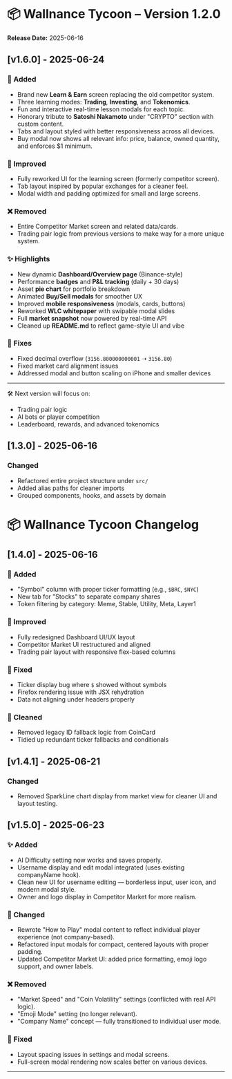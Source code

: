 # 📦 Wallnance Tycoon – Version 1.2.0

**Release Date:** 2025-06-16

## [v1.6.0] - 2025-06-24

### 🎉 Added
- Brand new **Learn & Earn** screen replacing the old competitor system.
- Three learning modes: **Trading**, **Investing**, and **Tokenomics**.
- Fun and interactive real-time lesson modals for each topic.
- Honorary tribute to **Satoshi Nakamoto** under "CRYPTO" section with custom content.
- Tabs and layout styled with better responsiveness across all devices.
- Buy modal now shows all relevant info: price, balance, owned quantity, and enforces $1 minimum.

### 🎨 Improved
- Fully reworked UI for the learning screen (formerly competitor screen).
- Tab layout inspired by popular exchanges for a cleaner feel.
- Modal width and padding optimized for small and large screens.

### ❌ Removed
- Entire Competitor Market screen and related data/cards.
- Trading pair logic from previous versions to make way for a more unique system.

### ✨ Highlights
- New dynamic **Dashboard/Overview page** (Binance-style)
- Performance **badges** and **P&L tracking** (daily + 30 days)
- Asset **pie chart** for portfolio breakdown
- Animated **Buy/Sell modals** for smoother UX
- Improved **mobile responsiveness** (modals, cards, buttons)
- Reworked **WLC whitepaper** with swipable modal slides
- Full **market snapshot** now powered by real-time API
- Cleaned up **README.md** to reflect game-style UI and vibe

### 🐛 Fixes
- Fixed decimal overflow (`3156.800000000001` ➝ `3156.80`)
- Fixed market card alignment issues
- Addressed modal and button scaling on iPhone and smaller devices

---

🛠️ Next version will focus on:
- Trading pair logic
- AI bots or player competition
- Leaderboard, rewards, and advanced tokenomics

## [1.3.0] - 2025-06-16
### Changed
- Refactored entire project structure under `src/`
- Added alias paths for cleaner imports
- Grouped components, hooks, and assets by domain

# 📦 Wallnance Tycoon Changelog

## [1.4.0] - 2025-06-16

### 🚀 Added
- "Symbol" column with proper ticker formatting (e.g., `$BRC`, `$NYC`)
- New tab for "Stocks" to separate company shares
- Token filtering by category: Meme, Stable, Utility, Meta, Layer1

### 🎨 Improved
- Fully redesigned Dashboard UI/UX layout
- Competitor Market UI restructured and aligned
- Trading pair layout with responsive flex-based columns

### 🐛 Fixed
- Ticker display bug where `$` showed without symbols
- Firefox rendering issue with JSX rehydration
- Data not aligning under headers properly

### 🧹 Cleaned
- Removed legacy ID fallback logic from CoinCard
- Tidied up redundant ticker fallbacks and conditionals

## [v1.4.1] - 2025-06-21
### Changed
- Removed SparkLine chart display from market view for cleaner UI and layout testing.

## [v1.5.0] - 2025-06-23

### ✨ Added
- AI Difficulty setting now works and saves properly.
- Username display and edit modal integrated (uses existing companyName hook).
- Clean new UI for username editing — borderless input, user icon, and modern modal style.
- Owner and logo display in Competitor Market for more realism.

### 🔧 Changed
- Rewrote "How to Play" modal content to reflect individual player experience (not company-based).
- Refactored input modals for compact, centered layouts with proper padding.
- Updated Competitor Market UI: added price formatting, emoji logo support, and owner labels.

### ❌ Removed
- "Market Speed" and "Coin Volatility" settings (conflicted with real API logic).
- "Emoji Mode" setting (no longer relevant).
- "Company Name" concept — fully transitioned to individual user mode.

### 🐛 Fixed
- Layout spacing issues in settings and modal screens.
- Full-screen modal rendering now scales better on various devices.

---
